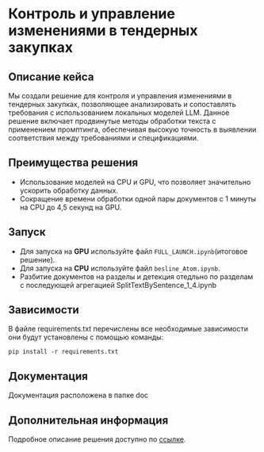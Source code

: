 # Контроль и управление изменениями в тендерных закупках

## Описание кейса

Мы создали решение для контроля и управления изменениями в тендерных закупках, позволяющее анализировать и сопоставлять требования с использованием локальных моделей LLM. Данное решение включает продвинутые методы обработки текста с применением промптинга, обеспечивая высокую точность в выявлении соответствия между требованиями и спецификациями.

## Преимущества решения

- Использование моделей на CPU и GPU, что позволяет значительно ускорить обработку данных.
- Сокращение времени обработки одной пары документов с 1 минуты на CPU до 4,5 секунд на GPU.

## Запуск

- Для запуска на **GPU** используйте файл `FULL_LAUNCH.ipynb`(итоговое решение).
- Для запуска на **CPU** используйте файл `besline_Atom.ipynb`.
- Разбитие документов на разделы и детекция отедльно по разделам с последующей агрегацией SplitTextBySentence_1_4.ipynb

## Зависимости
В файле requirements.txt перечислены все необходимые зависимости они будут установлены с помощью команды:

```pip install -r requirements.txt```

## Документация 
Документация  расположена в папке doc

## Дополнительная информация

Подробное описание решения доступно по [ссылке](https://docs.google.com/document/d/14I6Dg6L9visXgy657yeqg7ntPKrdW7B3zrYLNjTVPxY/edit?tab=t.0).
